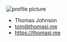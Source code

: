 ![profile picture](https://thomasj.me/img/profilepic.jpg)
- Thomas Johnson
- tom@thomasj.me
- https://thomasj.me
